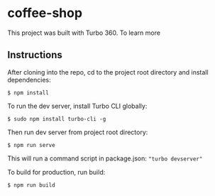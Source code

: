 # coffee-shop

This project was built with Turbo 360. To learn more

## Instructions
After cloning into the repo, cd to the project root directory and install dependencies:

```
$ npm install
```

To run the dev server, install Turbo CLI globally:

```
$ sudo npm install turbo-cli -g
```

Then run dev server from project root directory:

```
$ npm run serve
```
This will  run a command script in package.json: `` "turbo devserver" ``

To build for production, run build:

```
$ npm run build
```
